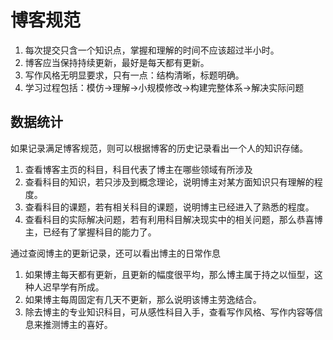 # 博客规范

1. 每次提交只含一个知识点，掌握和理解的时间不应该超过半小时。
2. 博客应当保持持续更新，最好是每天都有更新。
3. 写作风格无明显要求，只有一点：结构清晰，标题明确。
4. 学习过程包括：模仿→理解→小规模修改→构建完整体系→解决实际问题

## 数据统计

如果记录满足博客规范，则可以根据博客的历史记录看出一个人的知识存储。

1. 查看博客主页的科目，科目代表了博主在哪些领域有所涉及
2. 查看科目的知识，若只涉及到概念理论，说明博主对某方面知识只有理解的程度。
3. 查看科目的课题，若有相关科目的课题，说明博主已经进入了熟悉的程度。
4. 查看科目的实际解决问题，若有利用科目解决现实中的相关问题，那么恭喜博主，已经有了掌握科目的能力了。

通过查阅博主的更新记录，还可以看出博主的日常作息

1. 如果博主每天都有更新，且更新的幅度很平均，那么博主属于持之以恒型，这种人迟早学有所成。
2. 如果博主每周固定有几天不更新，那么说明该博主劳逸结合。
3. 除去博主的专业知识科目，可从感性科目入手，查看写作风格、写作内容等信息来推测博主的喜好。